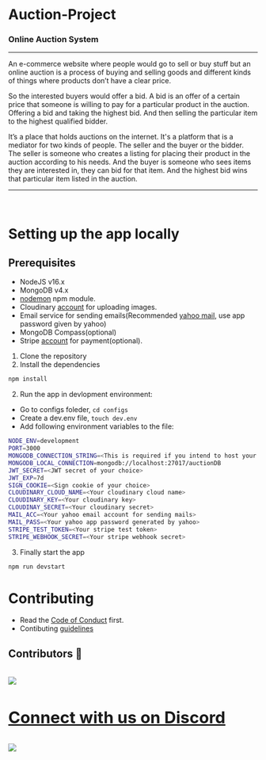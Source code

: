 # Auction-Project
### Online Auction System
<hr>

An e-commerce website where people would go to sell or buy stuff but an online auction is a process of buying and selling goods and different kinds of things where products don’t have a clear price. 

So the interested buyers would offer a bid. A bid is an offer of a certain price that someone is willing to pay for a particular product in the auction. Offering a bid and taking the highest bid. And then selling the particular item to the highest qualified bidder.

It’s a place that holds auctions on the internet. It's a platform that is a mediator for two kinds of people. The seller and the buyer or the bidder. The seller is someone who creates a listing for placing their product in the auction according to his needs. And the buyer is someone who sees items they are interested in, they can bid for that item. And the highest bid wins that particular item listed in the auction.

<hr>


<br>

# Setting up the app locally
## Prerequisites
- NodeJS v16.x
- MongoDB v4.x
- [nodemon](https://www.npmjs.com/package/nodemon) npm module.
- Cloudinary [account](https://cloudinary.com/) for uploading images.
- Email service for sending emails(Recommended [yahoo mail](https://in.mail.yahoo.com/), use app password given by yahoo)
- MongoDB Compass(optional)
- Stripe [account](https://stripe.com/) for payment(optional).
1. Clone the repository
2. Install the dependencies
```sh
npm install
```
2. Run the app in devlopment environment:
- Go to configs foleder, `cd configs`
- Create a dev.env file, `touch dev.env`
- Add following environment variables to the file:
```sh
NODE_ENV=development
PORT=3000
MONGODB_CONNECTION_STRING=<This is required if you intend to host your db online>
MONGODB_LOCAL_CONNECTION=mongodb://localhost:27017/auctionDB
JWT_SECRET=<JWT secret of your choice>
JWT_EXP=7d
SIGN_COOKIE=<Sign cookie of your choice>
CLOUDINARY_CLOUD_NAME=<Your cloudinary cloud name>
CLOUDINARY_KEY=<Your cloudinary key>
CLOUDINAY_SECRET=<Your cloudinary secret>
MAIL_ACC=<Your yahoo email account for sending mails>
MAIL_PASS=<Your yahoo app password generated by yahoo>
STRIPE_TEST_TOKEN=<Your stripe test token>
STRIPE_WEBHOOK_SECRET=<Your stripe webhook secret>
```
3. Finally start the app
```sh
npm run devstart
```

# Contributing
- Read the [Code of Conduct](./docs/code-of-conduct.md) first.
- Contibuting [guidelines](./docs/contributing/contributing.md)

## Contributors 👥
<br>
<a href = "https://github.com/Hritvik-Mohan/Auction-Project/graphs/contributors">
  <img src = "https://contrib.rocks/image?repo=Hritvik-Mohan/Auction-Project">
</a>
<br>

# [<h3>Connect with us on Discord](https://discord.gg/5PNFxQF2nz) 
<img src="https://img.shields.io/discord/764030364611117056" />
